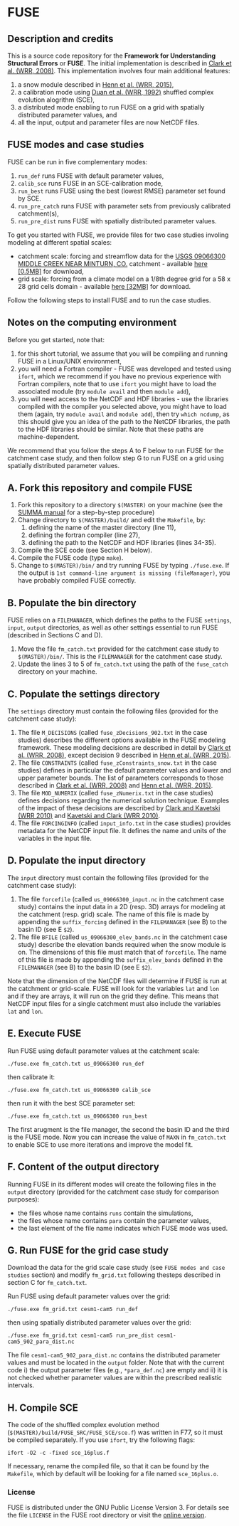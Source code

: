 # FUSE

## Description and credits

This is a source code repository for the **Framework for Understanding Structural Errors** or **FUSE**. The initial implementation is described in [Clark et al. (WRR, 2008)](http://dx.doi.org/10.1029/2007WR006735). This implementation involves four main additional features:

1. a snow module described in [Henn et al. (WRR, 2015)](http://dx.doi.org/10.1002/2014WR016736),
2. a calibration mode using [Duan et al. (WRR, 1992)](http://dx.doi.org/10.1029/91WR02985) shuffled complex evolution alogrithm (SCE),
3. a distributed mode enabling to run FUSE on a grid with spatially distributed parameter values, and
4. all the input, output and parameter files are now NetCDF files.

## FUSE modes and case studies

FUSE can be run in five complementary modes:

1. `run_def` runs FUSE with default parameter values,
2. `calib_sce` runs FUSE in an SCE-calibration mode,
3. `run_best` runs FUSE using the best (lowest RMSE) parameter set found by SCE.
4. `run_pre_catch` runs FUSE with parameter sets from previously calibrated catchment(s),
5. `run_pre_dist` runs FUSE with spatially distributed parameter values.

To get you started with FUSE, we provide files for two case studies involing modeling at different spatial scales:

* catchment scale: forcing and streamflow data for the [USGS 09066300 MIDDLE CREEK NEAR MINTURN, CO.](https://waterdata.usgs.gov/nwis/inventory/?site_no=09066300&agency_cd=USGS&) catchment - available [here [0.5MB]](
https://dl.dropboxusercontent.com/s/f6omcgz8hsirlr0/fuse_catch.zip?dl=0) for download,  
* grid scale: forcing from a climate model on a 1/8th degree grid for a 58 x 28 grid cells domain - available [here [32MB]](
https://dl.dropboxusercontent.com/s/vt1vcyqkld8zqyc/fuse_grid.zip?dl=0) for download.

Follow the following steps to install FUSE and to run the case studies.

## Notes on the computing environment

Before you get started, note that:
1. for this short tutorial, we assume that you will be compiling and running FUSE in a Linux/UNIX environment,
2. you will need a Fortran compiler - FUSE was developed and tested using `ifort`, which we recommend if you have no previous experience with Fortran compilers, note that to use `ifort` you might have to load the associated module (try `module avail` and then `module add`),
3. you will need access to the NetCDF and HDF libraries - use the libraries compiled with the compiler you selected above, you might have to load them (again, try `module avail` and `module add`), then try `which ncdump`, as this should give you an idea of the path to the NetCDF libraries, the path to the HDF libraries should be similar. Note that these paths are machine-dependent.

We recommend that you follow the steps A to F below to run FUSE for the catchment case study, and then follow step G to run FUSE on a grid using spatially distributed parameter values.


## A. Fork this repository and compile FUSE
1. Fork this repository to a directory `$(MASTER)` on your machine (see the [SUMMA manual](http://summa.readthedocs.io/en/latest/development/SUMMA_and_git/) for a step-by-step procedure)
1. Change directory to `$(MASTER)/build/` and edit the `Makefile`, by:
   1. defining the name of the master directory (line 11),
   2. defining the fortran compiler (line 27),
   3. defining the path to the NetCDF and HDF libraries (lines 34-35).
 1. Compile the SCE code (see Section H below).
 1. Compile the FUSE code (type `make`).
 1. Change to `$(MASTER)/bin/` and try running FUSE by typing `./fuse.exe`. If the output is `1st command-line argument is missing (fileManager)`, you have probably compiled FUSE correctly. 

## B. Populate the bin directory
FUSE relies on a `FILEMANAGER`, which defines the paths to the FUSE `settings`, `input`, `output` directories, as well as other settings essential to run FUSE (described in Sections C and D).
1. Move the file `fm_catch.txt` provided for the catchment case study to `$(MASTER)/bin/`. This is the `FILEMANAGER` for the catchment case study.
1. Update the lines 3 to 5 of `fm_catch.txt` using the path of the `fuse_catch` directory on your machine.

## C. Populate the settings directory
The `settings` directory must contain the following files (provided for the catchment case study):

   1. The file `M_DECISIONS` (called `fuse_zDecisions_902.txt` in the case studies) describes the different options available in the FUSE modeling framework. These modeling decisions are described in detail by [Clark et al. (WRR, 2008)](http://dx.doi.org/10.1029/2007WR006735), except decision 9 described in [Henn et al. (WRR, 2015)](http://dx.doi.org/10.1002/2014WR016736).
   2. The file `CONSTRAINTS` (called `fuse_zConstraints_snow.txt` in the case studies) defines in particular the default parameter values and lower and upper parameter bounds. The list of parameters corresponds to those described in [Clark et al. (WRR, 2008)](http://dx.doi.org/10.1029/2007WR006735) and [Henn et al. (WRR, 2015)](http://dx.doi.org/10.1002/2014WR016736).
   3. The file `MOD_NUMERIX` (called `fuse_zNumerix.txt` in the case studies) defines decisions regarding the numerical solution technique. Examples of the impact of these decisions are described by [Clark and Kavetski (WRR 2010)](http://dx.doi.org/10.1029/2009WR008894) and [Kavetski and Clark (WRR 2010)](http://dx.doi.org/10.1029/2009WR008896).
   4. The file `FORCINGINFO` (called `input_info.txt` in the case studies) provides metadata for the NetCDF input file. It defines the name and units of the variables in the input file.

## D. Populate the input directory
The `input` directory must contain the following files (provided for the catchment case study):

   1. The file `forcefile` (called `us_09066300_input.nc` in the catchment case study) contains the input data in a 2D (resp. 3D) arrays for modeling at the catchment (resp. grid) scale. The name of this file is made by appending the `suffix_forcing` defined in the `FILEMANAGER` (see B) to the basin ID (see E `$2`).
   2. The file `BFILE` (called `us_09066300_elev_bands.nc` in the catchment case study) describe the elevation bands required when the snow module is on. The dimensions of this file must match that of `forcefile`. The name of this file is made by appending the `suffix_elev_bands` defined in the `FILEMANAGER` (see B) to the basin ID (see E `$2`).

Note that the dimension of the NetCDF files will determine if FUSE is run at the catchment or grid-scale. FUSE will look for the variables `lat` and `lon` and if they are arrays, it will run on the grid they define. This means that NetCDF input files for a single catchment must also include the variables `lat` and `lon`.

## E. Execute FUSE

Run FUSE using default parameter values at the catchment scale:
```
./fuse.exe fm_catch.txt us_09066300 run_def
```

then calibrate it:

```
./fuse.exe fm_catch.txt us_09066300 calib_sce
```

then run it with the best SCE parameter set:

```
./fuse.exe fm_catch.txt us_09066300 run_best
```

The first arugment is the file manager, the second the basin ID and the third is the FUSE mode. Now you can increase the value of `MAXN` in `fm_catch.txt` to enable SCE to use more iterations and improve the model fit.

## F. Content of the output directory
Running FUSE in its different modes will create the following files in the `output` directory (provided for the catchment case study for comparison purposes):
* the files whose name contains `runs` contain the simulations,
* the files whose name contains `para` contain the parameter values,
* the last element of the file name indicates which FUSE mode was used.

## G. Run FUSE for the grid case study

Download the data for the grid scale case study (see `FUSE modes and case studies` section) and modify `fm_grid.txt` following thesteps described in section C for `fm_catch.txt`.

Run FUSE using default parameter values over the grid:

```
./fuse.exe fm_grid.txt cesm1-cam5 run_def
```

then using spatially distributed parameter values over the grid:

```
./fuse.exe fm_grid.txt cesm1-cam5 run_pre_dist cesm1-cam5_902_para_dist.nc
```

The file `cesm1-cam5_902_para_dist.nc` contains the distributed parameter values and must be located in the `output` folder. Note that with the current code i) the output parameter files (e.g., `*para_def.nc`) are empty and ii) it is not checked whether parameter values are within the prescribed realistic intervals.

## H. Compile SCE
The code of the shuffled complex evolution method (`$(MASTER)/build/FUSE_SRC/FUSE_SCE/sce.f`) was written in F77, so it must be compiled separately. If you use `ifort`, try the following flags:
  ```
  ifort -O2 -c -fixed sce_16plus.f
  ```

If necessary, rename the compiled file, so that it can be found by the `Makefile`, which by default will be looking for a file named `sce_16plus.o`.

### License
FUSE is distributed under the GNU Public License Version 3. For details see the file `LICENSE` in the FUSE root directory or visit the [online version](http://www.gnu.org/licenses/gpl-3.0.html).
